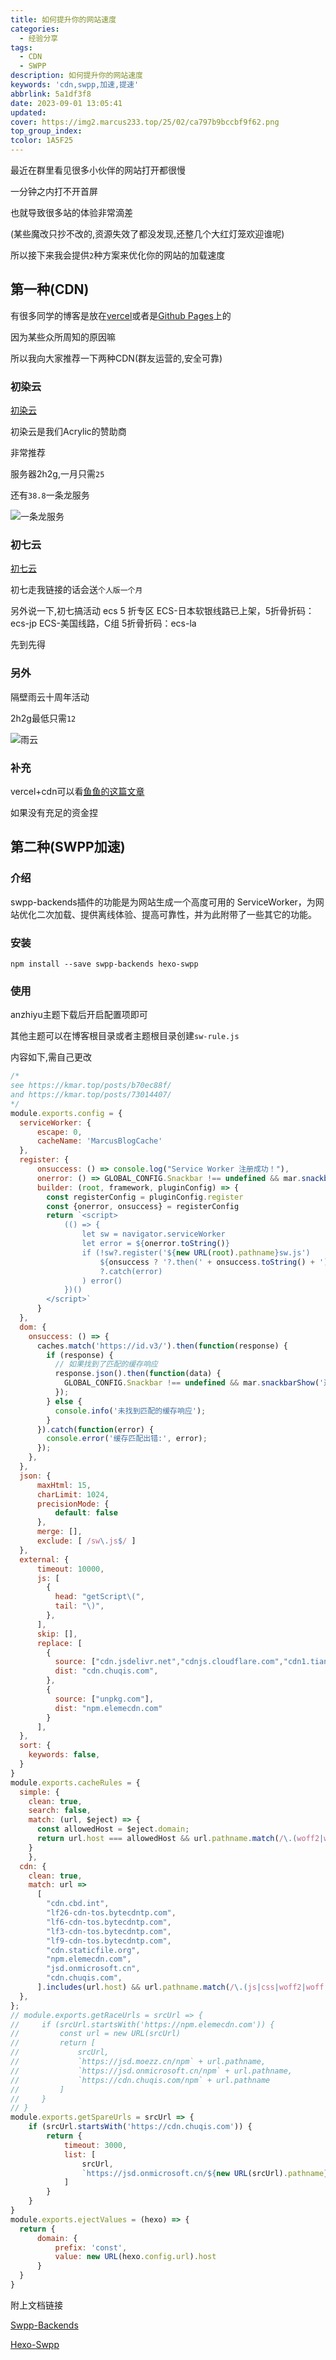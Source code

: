 ```yaml
---
title: 如何提升你的网站速度
categories:
  - 经验分享
tags:
  - CDN
  - SWPP
description: 如何提升你的网站速度
keywords: 'cdn,swpp,加速,提速'
abbrlink: 5a1df3f8
date: 2023-09-01 13:05:41
updated:
cover: https://img2.marcus233.top/25/02/ca797b9bccbf9f62.png
top_group_index:
tcolor: 1A5F25
---
```

最近在群里看见很多小伙伴的网站打开都很慢

一分钟之内打不开首屏

也就导致很多站的体验非常滴差

(某些魔改只抄不改的,资源失效了都没发现,还整几个大红灯笼欢迎谁呢)

所以接下来我会提供`2`种方案来优化你的网站的加载速度

<!-- more -->

## 第一种(CDN)

有很多同学的博客是放在[vercel](vercel.com)或者是[Github Pages](GitHub.com)上的

因为某些众所周知的原因嘛

所以我向大家推荐一下两种CDN(群友运营的,安全可靠)

### 初染云

[初染云](https://cloud.firstdyeing.com/aff/HIXZJHFB)

初染云是我们Acrylic的赞助商

非常推荐

服务器2h2g,一月只需`25`

还有`38.8`一条龙服务

![一条龙服务](https://img01.anheyu.com/useruploads/8/2023/08/27/64eb1ac0c40a7.jpeg)

### 初七云

[初七云](https://www.chuqiyun.com/aff/UTPYFQYG)

初七走我链接的话会送`个人版一个月`

另外说一下,初七搞活动
ecs 5 折专区
ECS-日本软银线路已上架，5折骨折码：ecs-jp
ECS-美国线路，C组 5折骨折码：ecs-la

先到先得

### 另外

隔壁雨云十周年活动

2h2g最低只需`12`

![雨云](https://img01.anheyu.com/useruploads/8/2023/08/27/64eb1b83bb5ae.png)

### 补充

vercel+cdn可以看[鱼鱼的这篇文章](https://blog.anheyu.com/posts/136a.html)

如果没有充足的资金捏

## 第二种(SWPP加速)

### 介绍

swpp-backends插件的功能是为网站生成一个高度可用的 ServiceWorker，为网站优化二次加载、提供离线体验、提高可靠性，并为此附带了一些其它的功能。

### 安装

```shell
npm install --save swpp-backends hexo-swpp
```

### 使用

anzhiyu主题下载后开启配置项即可

其他主题可以在博客根目录或者主题根目录创建`sw-rule.js`

内容如下,需自己更改

```js
/*
see https://kmar.top/posts/b70ec88f/
and https://kmar.top/posts/73014407/
*/
module.exports.config = {
  serviceWorker: {
      escape: 0,
      cacheName: 'MarcusBlogCache'
  },
  register: {
      onsuccess: () => console.log("Service Worker 注册成功！"),
      onerror: () => GLOBAL_CONFIG.Snackbar !== undefined && mar.snackbarShow('Service Worker 注册失败！可能是由于您的浏览器不支持该功能！'),
      builder: (root, framework, pluginConfig) => {
        const registerConfig = pluginConfig.register
        const {onerror, onsuccess} = registerConfig
        return `<script>
            (() => {
                let sw = navigator.serviceWorker
                let error = ${onerror.toString()}
                if (!sw?.register('${new URL(root).pathname}sw.js')
                    ${onsuccess ? '?.then(' + onsuccess.toString() + ')' : ''}
                    ?.catch(error)
                ) error()
            })()
        </script>`
      }
  },
  dom: {
    onsuccess: () => {
      caches.match('https://id.v3/').then(function(response) {
        if (response) {
          // 如果找到了匹配的缓存响应
          response.json().then(function(data) {
            GLOBAL_CONFIG.Snackbar !== undefined && mar.snackbarShow('通知📢', `已刷新缓存，更新为${data.global + "." + data.local}版本最新内容`);
          });
        } else {
          console.info('未找到匹配的缓存响应');
        }
      }).catch(function(error) {
        console.error('缓存匹配出错:', error);
      });
    },
  },
  json: {
      maxHtml: 15,
      charLimit: 1024,
      precisionMode: {
          default: false
      },
      merge: [],
      exclude: [ /sw\.js$/ ]
  },
  external: {
      timeout: 10000,
      js: [
        {
          head: "getScript\(",
          tail: "\)",
        },
      ],
      skip: [],
      replace: [
        {
          source: ["cdn.jsdelivr.net","cdnjs.cloudflare.com","cdn1.tianli0.top"],
          dist: "cdn.chuqis.com",
        },
        {
          source: ["unpkg.com"],
          dist: "npm.elemecdn.com"
        }
      ],
  },
  sort: { 
    keywords: false,
  }
}
module.exports.cacheRules = {
  simple: {
    clean: true,
    search: false,
    match: (url, $eject) => {
      const allowedHost = $eject.domain;
      return url.host === allowedHost && url.pathname.match(/\.(woff2|woff|ttf|cur)$/)
    }
    },
  cdn: {
    clean: true,
    match: url =>
      [
        "cdn.cbd.int",
        "lf26-cdn-tos.bytecdntp.com",
        "lf6-cdn-tos.bytecdntp.com",
        "lf3-cdn-tos.bytecdntp.com",
        "lf9-cdn-tos.bytecdntp.com",
        "cdn.staticfile.org",
        "npm.elemecdn.com",
        "jsd.onmicrosoft.cn",
        "cdn.chuqis.com",
      ].includes(url.host) && url.pathname.match(/\.(js|css|woff2|woff|ttf|cur)$/),
  },
};
// module.exports.getRaceUrls = srcUrl => {
//     if (srcUrl.startsWith('https://npm.elemecdn.com')) {
//         const url = new URL(srcUrl)
//         return [
//             srcUrl,
//             `https://jsd.moezz.cn/npm` + url.pathname,
//             `https://jsd.onmicrosoft.cn/npm` + url.pathname,
//             `https://cdn.chuqis.com/npm` + url.pathname
//         ]
//     }
// }
module.exports.getSpareUrls = srcUrl => {
    if (srcUrl.startsWith('https://cdn.chuqis.com')) {
        return {
            timeout: 3000,
            list: [
                srcUrl,
                `https://jsd.onmicrosoft.cn/${new URL(srcUrl).pathname}`
            ]
        }
    }
}
module.exports.ejectValues = (hexo) => {
  return {
      domain: {
          prefix: 'const',
          value: new URL(hexo.config.url).host
      }
  }
}
```

附上文档链接

[Swpp-Backends](https://kmar.top/posts/b70ec88f/)

[Hexo-Swpp](https://github.com/EmptyDreams/hexo-swpp#readme)
